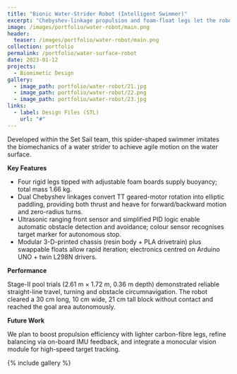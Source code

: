 ```yaml
---
title: "Bionic Water-Strider Robot (Intelligent Swimmer)"
excerpt: "Chebyshev-linkage propulsion and foam-float legs let the robot skim the surface while ultrasonic sensing enables autonomous obstacle avoidance."
image: /images/portfolio/water-robot/main.png
header:
  teaser: /images/portfolio/water-robot/main.png
collection: portfolio
permalink: /portfolio/water-surface-robot
date: 2023-01-12
projects:
  - Biomimetic Design
gallery:
  - image_path: portfolio/water-robot/21.jpg
  - image_path: portfolio/water-robot/22.png
  - image_path: portfolio/water-robot/23.jpg
links:
  - label: Design Files (STL)
    url: "#"
---
```


Developed within the Set Sail team, this spider-shaped swimmer imitates the biomechanics of a water strider to achieve agile motion on the water surface.

**Key Features**

* Four rigid legs tipped with adjustable foam boards supply buoyancy; total mass 1.66 kg.
* Dual Chebyshev linkages convert TT geared-motor rotation into elliptic paddling, providing both thrust and heave for forward/backward motion and zero-radius turns.
* Ultrasonic ranging front sensor and simplified PID logic enable automatic obstacle detection and avoidance; colour sensor recognises target marker for autonomous stop.
* Modular 3-D-printed chassis (resin body + PLA drivetrain) plus swappable floats allow rapid iteration; electronics centred on Arduino UNO + twin L298N drivers.

**Performance**

Stage-II pool trials (2.61 m × 1.72 m, 0.36 m depth) demonstrated reliable straight-line travel, turning and obstacle circumnavigation. The robot cleared a 30 cm long, 10 cm wide, 21 cm tall block without contact and reached the goal area autonomously.

**Future Work**

We plan to boost propulsion efficiency with lighter carbon-fibre legs, refine balancing via on-board IMU feedback, and integrate a monocular vision module for high-speed target tracking. 

{% include gallery %} 